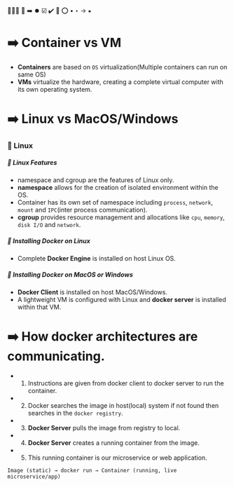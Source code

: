 🔵🔹🔷 🔵 ➡️ ⏺️
☑️ ✔️ 🔴 ⭕
•
‣
→
⁕

# ➡️ Container vs VM
- **Containers** are based on `OS` virtualization(Multiple containers can run on same OS)
- **VMs** virtualize the hardware, creating a complete virtual computer with its own operating system.


# ➡️ Linux vs MacOS/Windows
### 🔵 Linux
##### 🔷 Linux Features
- namespace and cgroup are the features of Linux only.
- **namespace** allows for the creation of isolated environment within the OS. 
- Container has its own set of namespace including `process`, `network`, `mount` and `IPC`(inter process communication).
- **cgroup** provides resource management and allocations like `cpu`, `memory`, `disk I/O` and `network`.

##### 🔵 Installing Docker on Linux
- Complete **Docker Engine** is installed on host Linux OS.


##### 🔵 Installing Docker on MacOS or Windows
- **Docker Client** is installed on host MacOS/Windows.
- A lightweight VM is configured with Linux and **docker server** is installed within that VM.


# ➡️ How docker architectures are communicating.
- 1. Instructions are given from docker client to docker server to run the container.
- 2. Docker searches the image in host(local) system if not found then searches in the `docker registry`.
- 3. **Docker Server** pulls the image from registry to local.
- 4. **Docker Server** creates a running container from the image.
- 5. This running container is our microservice or web application.

`Image (static) → docker run → Container (running, live microservice/app)`




